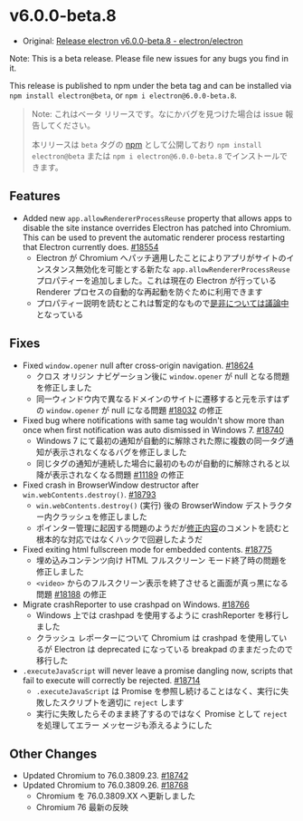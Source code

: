 # v6.0.0-beta.8

- Original: [Release electron v6.0.0-beta.8 - electron/electron](https://github.com/electron/electron/releases/tag/v6.0.0-beta.8)

Note: This is a beta release. Please file new issues for any bugs you find in it.

This release is published to npm under the beta tag and can be installed via `npm install electron@beta`, or `npm i electron@6.0.0-beta.8`.

> Note: これはベータ リリースです。なにかバグを見つけた場合は issue 報告してください。
>
> 本リリースは `beta` タグの [npm](https://www.npmjs.com/package/electron) として公開しており `npm install electron@beta` または `npm i electron@6.0.0-beta.8` でインストールできます。

## Features

- Added new `app.allowRendererProcessReuse` property that allows apps to disable the site instance overrides Electron has patched into Chromium. This can be used to prevent the automatic renderer process restarting that Electron currently does. [#18554](https://github.com/electron/electron/pull/18554)
  - Electron が Chromium へパッチ適用したことによりアプリがサイトのインスタンス無効化を可能とする新たな `app.allowRendererProcessReuse` プロパティーを追加しました。これは現在の Electron が行っている Renderer プロセスの自動的な再起動を防ぐために利用できます
  - プロパティー説明を読むとこれは暫定的なもので[是非については議論中](https://github.com/electron/electron/issues/18397)となっている

## Fixes

- Fixed `window.opener` null after cross-origin navigation. [#18624](https://github.com/electron/electron/pull/18624)
  - クロス オリジン ナビゲーション後に `window.opener` が null となる問題を修正しました
  - 同一ウィンドウ内で異なるドメインのサイトに遷移すると元を示すはずの `window.opener` が null になる問題 [#18032](https://github.com/electron/electron/issues/18032) の修正
- Fixed bug where notifications with same tag wouldn't show more than once when first notification was auto dismissed in Windows 7. [#18740](https://github.com/electron/electron/pull/18740)
  - Windows 7 にて最初の通知が自動的に解除された際に複数の同一タグ通知が表示されなくなるバグを修正しました
  - 同じタグの通知が連続した場合に最初のものが自動的に解除されると以降が表示されなくなる問題 [#11189](https://github.com/electron/electron/issues/11189) の修正
- Fixed crash in BrowserWindow destructor after `win.webContents.destroy()`. [#18793](https://github.com/electron/electron/pull/18793)
  - `win.webContents.destroy()` (実行) 後の BrowserWindow デストラクター内クラッシュを修正しました
  - ポインター管理に起因する問題のようだが[修正内容](https://github.com/electron/electron/pull/18686/files)のコメントを読むと根本的な対応ではなくハックで回避したようだ
- Fixed exiting html fullscreen mode for embedded contents. [#18775](https://github.com/electron/electron/pull/18775)
  - 埋め込みコンテンツ向け HTML フルスクリーン モード終了時の問題を修正しました
  - `<video>` からのフルスクリーン表示を終了させると画面が真っ黒になる問題 [#18188](https://github.com/electron/electron/issues/18188) の修正
- Migrate crashReporter to use crashpad on Windows. [#18766](https://github.com/electron/electron/pull/18766)
  - Windows 上では crashpad を使用するように crashReporter を移行しました
  - クラッシュ レポーターについて Chromium は crashpad を使用しているが Electron は deprecated になっている breakpad のままだったので移行した
- `.executeJavaScript` will never leave a promise dangling now, scripts that fail to execute will correctly be rejected. [#18714](https://github.com/electron/electron/pull/18714)
  - `.executeJavaScript` は Promise を参照し続けることはなく、実行に失敗したスクリプトを適切に `reject` します
  - 実行に失敗したらそのまま終了するのではなく Promise として `reject` を処理してエラー メッセージも添えるようにした

## Other Changes

- Updated Chromium to 76.0.3809.23. [#18742](https://github.com/electron/electron/pull/18742)
- Updated Chromium to 76.0.3809.26. [#18768](https://github.com/electron/electron/pull/18768)
  - Chromium を 76.0.3809.XX へ更新しました
  - Chromium 76 最新の反映
